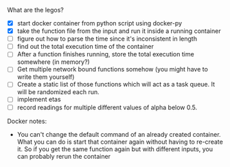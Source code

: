 What are the legos?

- [x] start docker container from python script using docker-py
- [x] take the function file from the input and run it inside a running container
- [ ] figure out how to parse the time since it's inconsistent in length
- [ ] find out the total execution time of the container
- [ ] After a function finishes running, store the total execution time somewhere (in memory?)
- [ ] Get multiple network bound functions somehow (you might have to write them yourself)
- [ ] Create a static list of those functions which will act as a task queue. It will be randomized each run.
- [ ] implement etas
- [ ] record readings for multiple different values of alpha below 0.5.

Docker notes:
* You can't change the default command of an already created container. What you can do is start that container again without
having to re-create it. So if you get the same function again but with different inputs, you can probably rerun the container

